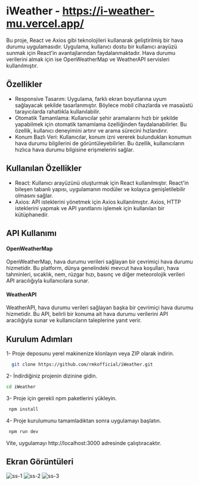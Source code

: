 
# iWeather - https://i-weather-mu.vercel.app/

Bu proje, React ve Axios gibi teknolojileri kullanarak geliştirilmiş bir hava durumu uygulamasıdır. Uygulama, kullanıcı dostu bir kullanıcı arayüzü sunmak için React'in avantajlarından faydalanmaktadır. Hava durumu verilerini almak için ise OpenWeatherMap ve WeatherAPI servisleri kullanılmıştır.



## Özellikler

- Responsive Tasarım: Uygulama, farklı ekran boyutlarına uyum sağlayacak şekilde tasarlanmıştır. Böylece mobil cihazlarda ve masaüstü tarayıcılarda rahatlıkla kullanılabilir.
- Otomatik Tamamlama: Kullanıcılar şehir aramalarını hızlı bir şekilde yapabilmek için otomatik tamamlama özelliğinden faydalanabilirler. Bu özellik, kullanıcı deneyimini artırır ve arama sürecini hızlandırır.
- Konum Bazlı Veri: Kullanıcılar, konum izni vererek bulundukları konumun hava durumu bilgilerini de görüntüleyebilirler. Bu özellik, kullanıcıların hızlıca hava durumu bilgisine erişmelerini sağlar.

  
## Kullanılan Özellikler

- React: Kullanıcı arayüzünü oluşturmak için React kullanılmıştır. React'in bileşen tabanlı yapısı, uygulamanın modüler ve kolayca genişletilebilir olmasını sağlar.
- Axios: API isteklerini yönetmek için Axios kullanılmıştır. Axios, HTTP isteklerini yapmak ve API yanıtlarını işlemek için kullanılan bir kütüphanedir.
## API Kullanımı

#### OpenWeatherMap
OpenWeatherMap, hava durumu verileri sağlayan bir çevrimiçi hava durumu hizmetidir. Bu platform, dünya genelindeki mevcut hava koşulları, hava tahminleri, sıcaklık, nem, rüzgar hızı, basınç ve diğer meteorolojik verileri API aracılığıyla kullanıcılara sunar.


#### WeatherAPI
WeatherAPI, hava durumu verileri sağlayan başka bir çevrimiçi hava durumu hizmetidir. Bu API, belirli bir konuma ait hava durumu verilerini API aracılığıyla sunar ve kullanıcıların taleplerine yanıt verir.


  
## Kurulum Adımları

1- Proje deposunu yerel makinenize klonlayın veya ZIP olarak indirin.
```bash 
  git clone https://github.com/rmkofficial/iWeather.git
```

2- İndirdiğiniz projenin dizinine gidin.
  ```bash 
  cd iWeather
``` 
3- Proje için gerekli npm paketlerini yükleyin.
```bash 
 npm install
``` 
4- Proje kurulumunu tamamladıktan sonra uygulamayı başlatın.
```bash 
 npm run dev
``` 

Vite, uygulamayı http://localhost:3000 adresinde çalıştıracaktır.
## Ekran Görüntüleri
![ss-1](https://github.com/rmkofficial/iWeather/assets/93156213/36659483-7173-4898-8203-1e2ff61642af)
![ss-2](https://github.com/rmkofficial/iWeather/assets/93156213/c0f43c30-a6dc-49ca-9fc8-9045c4794ae0)
![ss-3](https://github.com/rmkofficial/iWeather/assets/93156213/48005b0b-dea6-440e-be5d-12b013638b0d)

  
